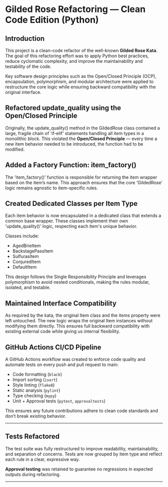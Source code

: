 # Gilded Rose Refactoring — Clean Code Edition (Python)

## Introduction

This project is a clean-code refactor of the well-known **Gilded Rose Kata**. The goal of this refactoring effort was to apply Python best practices, reduce cyclomatic complexity, and improve the maintainability and testability of the code. 

Key software design principles such as the Open/Closed Principle (OCP), encapsulation, polymorphism, and modular architecture were applied to restructure the core logic while ensuring backward compatibility with the original interface.


## Refactored update_quality using the Open/Closed Principle

Originally, the update_quality() method in the GildedRose class contained a large, fragile chain of 'if-elif' statements handling all item types in a monolithic block. This violated the **Open/Closed Principle** — every time a new item behavior needed to be introduced, the function had to be modified.

## Added a Factory Function: item_factory()

The 'item_factory()' function is responsible for returning the item wrapper based on the item’s name. This approach ensures that the core 'GildedRose' logic remains agnostic to item-specific rules.

## Created Dedicated Classes per Item Type

Each item behavior is now encapsulated in a dedicated class that extends a common base wrapper. These classes implement their own 'update_quality()' logic, respecting each item's unique behavior.

Classes include:

- AgedBrieItem
- BackstagePassItem
- SulfurasItem
- ConjuredItem
- DefaultItem

This design follows the Single Responsibility Principle and leverages polymorphism to avoid nested conditionals, making the rules modular, isolated, and testable.

## Maintained Interface Compatibility

As required by the kata, the original Item class and the items property were left untouched. The new logic wraps the original Item instances without modifying them directly. This ensures full backward compatibility with existing external code while giving us internal flexibility.

## GitHub Actions CI/CD Pipeline

A GitHub Actions workflow was created to enforce code quality and automate tests on every push and pull request to main:

- Code formatting (`black`)
- Import sorting (`isort`)
- Style linting (`flake8`)
- Static analysis (`pylint`)
- Type checking (`mypy`)
- Unit + Approval tests (`pytest`, `approvaltests`)

This ensures any future contributions adhere to clean code standards and don’t break existing behavior.

---

## Tests Refactored

The test suite was fully restructured to improve readability, maintainability, and separation of concerns. Tests are now grouped by item type and reflect each rule in a clear, expressive way. 

**Approval testing** was retained to guarantee no regressions in expected outputs during refactoring.

---
